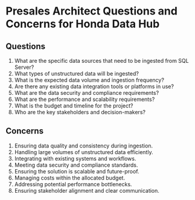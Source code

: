 # Presales Architect Questions and Concerns for Honda Data Hub

## Questions
1. What are the specific data sources that need to be ingested from SQL Server?
2. What types of unstructured data will be ingested?
3. What is the expected data volume and ingestion frequency?
4. Are there any existing data integration tools or platforms in use?
5. What are the data security and compliance requirements?
6. What are the performance and scalability requirements?
7. What is the budget and timeline for the project?
8. Who are the key stakeholders and decision-makers?

## Concerns
1. Ensuring data quality and consistency during ingestion.
2. Handling large volumes of unstructured data efficiently.
3. Integrating with existing systems and workflows.
4. Meeting data security and compliance standards.
5. Ensuring the solution is scalable and future-proof.
6. Managing costs within the allocated budget.
7. Addressing potential performance bottlenecks.
8. Ensuring stakeholder alignment and clear communication.

